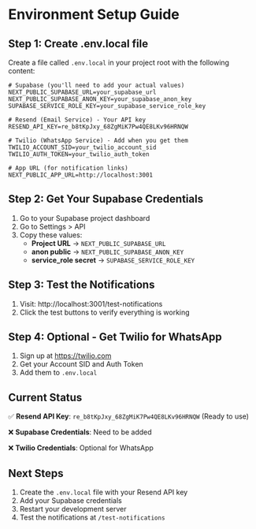 # Environment Setup Guide

## Step 1: Create .env.local file

Create a file called `.env.local` in your project root with the following content:

```env
# Supabase (you'll need to add your actual values)
NEXT_PUBLIC_SUPABASE_URL=your_supabase_url
NEXT_PUBLIC_SUPABASE_ANON_KEY=your_supabase_anon_key
SUPABASE_SERVICE_ROLE_KEY=your_supabase_service_role_key

# Resend (Email Service) - Your API key
RESEND_API_KEY=re_b8tKpJxy_68ZgMiK7Pw4QE8LKv96HRNQW

# Twilio (WhatsApp Service) - Add when you get them
TWILIO_ACCOUNT_SID=your_twilio_account_sid
TWILIO_AUTH_TOKEN=your_twilio_auth_token

# App URL (for notification links)
NEXT_PUBLIC_APP_URL=http://localhost:3001
```

## Step 2: Get Your Supabase Credentials

1. Go to your Supabase project dashboard
2. Go to Settings > API
3. Copy these values:
   - **Project URL** → `NEXT_PUBLIC_SUPABASE_URL`
   - **anon public** → `NEXT_PUBLIC_SUPABASE_ANON_KEY`
   - **service_role secret** → `SUPABASE_SERVICE_ROLE_KEY`

## Step 3: Test the Notifications

1. Visit: http://localhost:3001/test-notifications
2. Click the test buttons to verify everything is working

## Step 4: Optional - Get Twilio for WhatsApp

1. Sign up at https://twilio.com
2. Get your Account SID and Auth Token
3. Add them to `.env.local`

## Current Status

✅ **Resend API Key**: `re_b8tKpJxy_68ZgMiK7Pw4QE8LKv96HRNQW` (Ready to use)

❌ **Supabase Credentials**: Need to be added

❌ **Twilio Credentials**: Optional for WhatsApp

## Next Steps

1. Create the `.env.local` file with your Resend API key
2. Add your Supabase credentials
3. Restart your development server
4. Test the notifications at `/test-notifications`
